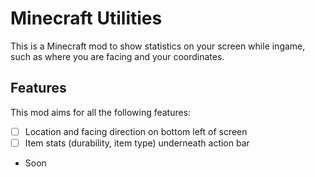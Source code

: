 # Minecraft Utilities
This is a Minecraft mod to show statistics on your screen while ingame, such as where you are facing and your coordinates.

## Features
This mod aims for all the following features:
- [ ] Location and facing direction on bottom left of screen
- [ ] Item stats (durability, item type) underneath action bar
- Soon

